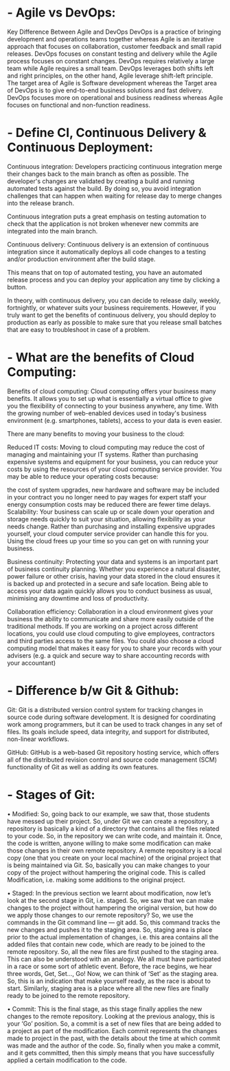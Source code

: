 # - Agile vs DevOps:
Key Difference Between Agile and DevOps
DevOps is a practice of bringing development and operations teams together whereas Agile is an iterative approach that focuses on collaboration, customer feedback and small rapid releases.
DevOps focuses on constant testing and delivery while the Agile process focuses on constant changes.
DevOps requires relatively a large team while Agile requires a small team.
DevOps leverages both shifts left and right principles, on the other hand, Agile leverage shift-left principle.
The target area of Agile is Software development whereas the Target area of DevOps is to give end-to-end business solutions and fast delivery.
DevOps focuses more on operational and business readiness whereas Agile focuses on functional and non-function readiness.
# - Define CI, Continuous Delivery & Continuous Deployment:
Continuous integration:
Developers practicing continuous integration merge their changes back to the main branch as often as possible. The developer's changes are validated by creating a build and running automated tests against the build. By doing so, you avoid integration challenges that can happen when waiting for release day to merge changes into the release branch.

Continuous integration puts a great emphasis on testing automation to check that the application is not broken whenever new commits are integrated into the main branch.

Continuous delivery:
Continuous delivery is an extension of continuous integration since it automatically deploys all code changes to a testing and/or production environment after the build stage. 

This means that on top of automated testing, you have an automated release process and you can deploy your application any time by clicking a button.

In theory, with continuous delivery, you can decide to release daily, weekly, fortnightly, or whatever suits your business requirements. However, if you truly want to get the benefits of continuous delivery, you should deploy to production as early as possible to make sure that you release small batches that are easy to troubleshoot in case of a problem.

# - What are the benefits of Cloud Computing:
Benefits of cloud computing:
Cloud computing offers your business many benefits. It allows you to set up what is essentially a virtual office to give you the flexibility of connecting to your business anywhere, any time. With the growing number of web-enabled devices used in today's business environment (e.g. smartphones, tablets), access to your data is even easier.

There are many benefits to moving your business to the cloud:

Reduced IT costs:
Moving to cloud computing may reduce the cost of managing and maintaining your IT systems. Rather than purchasing expensive systems and equipment for your business, you can reduce your costs by using the resources of your cloud computing service provider. You may be able to reduce your operating costs because:

the cost of system upgrades, new hardware and software may be included in your contract
you no longer need to pay wages for expert staff
your energy consumption costs may be reduced
there are fewer time delays.
Scalability:
Your business can scale up or scale down your operation and storage needs quickly to suit your situation, allowing flexibility as your needs change. Rather than purchasing and installing expensive upgrades yourself, your cloud computer service provider can handle this for you. Using the cloud frees up your time so you can get on with running your business.

Business continuity:
Protecting your data and systems is an important part of business continuity planning. Whether you experience a natural disaster, power failure or other crisis, having your data stored in the cloud ensures it is backed up and protected in a secure and safe location. Being able to access your data again quickly allows you to conduct business as usual, minimising any downtime and loss of productivity.

Collaboration efficiency:
Collaboration in a cloud environment gives your business the ability to communicate and share more easily outside of the traditional methods. If you are working on a project across different locations, you could use cloud computing to give employees, contractors and third parties access to the same files. You could also choose a cloud computing model that makes it easy for you to share your records with your advisers (e.g. a quick and secure way to share accounting records with your accountant)
# - Difference b/w Git & Github:
Git: Git is a distributed version control system for tracking changes in source code during software development. It is designed for coordinating work among programmers, but it can be used to track changes in any set of files. Its goals include speed, data integrity, and support for distributed, non-linear workflows. 

GitHub: GitHub is a web-based Git repository hosting service, which offers all of the distributed revision control and source code management (SCM) functionality of Git as well as adding its own features. 
# - Stages of Git:
• Modified:
So, going back to our example, we saw that, those students have messed up their project. So, under Git we can create a repository, a repository is basically a kind of a directory that contains all the files related to your code. So, in the repository we can write code, and maintain it. Once, the code is written, anyone willing to make some modification can make those changes in their own remote repository. A remote repository is a local copy (one that you create on your local machine) of the original project that is being maintained via Git. So, basically you can make changes to your copy of the project without hampering the original code. This is called Modification, i.e. making some additions to the original project.

• Staged:
In the previous section we learnt about modification, now let’s look at the second stage in Git, i.e. staged. So, we saw that we can make changes to the project without hampering the original version, but how do we apply those changes to our remote repository? So, we use the commands in the Git command line — git add. So, this command tracks the new changes and pushes it to the staging area. So, staging area is place prior to the actual implementation of changes, i.e. this area contains all the added files that contain new code, which are ready to be joined to the remote repository. So, all the new files are first pushed to the staging area. This can also be understood with an analogy. We all must have participated in a race or some sort of athletic event. Before, the race begins, we hear three words, Get, Set…, Go! Now, we can think of ‘Set’ as the staging area. So, this is an indication that make yourself ready, as the race is about to start. Similarly, staging area is a place where all the new files are finally ready to be joined to the remote repository.

• Commit:
This is the final stage, as this stage finally applies the new changes to the remote repository. Looking at the previous analogy, this is your ‘Go’ position. So, a commit is a set of new files that are being added to a project as part of the modification. Each commit represents the changes made to project in the past, with the details about the time at which commit was made and the author of the code. So, finally when you make a commit, and it gets committed, then this simply means that you have successfully applied a certain modification to the code.